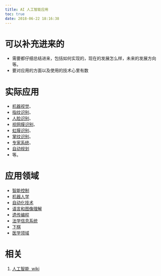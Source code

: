 ```yaml
---
title: AI 人工智能应用
toc: true
date: 2018-06-22 18:16:38
---
```


# 可以补充进来的


- 需要都仔细总结进来，包括如何实现的，现在的发展怎么样，未来的发展方向等。
- 要对应用的方面以及使用的技术心里有数




# 实际应用

- [机器视觉](https://zh.wikipedia.org/wiki/%E6%9C%BA%E5%99%A8%E8%A7%86%E8%A7%89)、
- [指纹识别](https://zh.wikipedia.org/wiki/%E6%8C%87%E7%BA%B9%E8%AF%86%E5%88%AB)、
- [人脸识别](https://zh.wikipedia.org/wiki/%E4%BA%BA%E8%84%B8%E8%AF%86%E5%88%AB)、
- [视网膜识别](https://zh.wikipedia.org/w/index.php?title=%E8%A7%86%E7%BD%91%E8%86%9C%E8%AF%86%E5%88%AB&action=edit&redlink=1)、
- [虹膜识别](https://zh.wikipedia.org/w/index.php?title=%E8%99%B9%E8%86%9C%E8%AF%86%E5%88%AB&action=edit&redlink=1)、
- [掌纹识别](https://zh.wikipedia.org/w/index.php?title=%E6%8E%8C%E7%BA%B9%E8%AF%86%E5%88%AB&action=edit&redlink=1)、
- [专家系统](https://zh.wikipedia.org/wiki/%E4%B8%93%E5%AE%B6%E7%B3%BB%E7%BB%9F)、
- [自动规划](https://zh.wikipedia.org/w/index.php?title=%E8%87%AA%E5%8A%A8%E8%A7%84%E5%88%92&action=edit&redlink=1)
- 等。




# 应用领域

- [智能控制](https://zh.wikipedia.org/wiki/%E6%99%BA%E8%83%BD%E6%8E%A7%E5%88%B6)
- [机器人学](https://zh.wikipedia.org/wiki/%E6%9C%BA%E5%99%A8%E4%BA%BA%E5%AD%A6)
- [自动化技术](https://zh.wikipedia.org/wiki/%E8%87%AA%E5%8B%95%E5%8C%96%E6%8A%80%E8%A1%93)
- [语言和图像理解](https://zh.wikipedia.org/w/index.php?title=%E8%AA%9E%E8%A8%80%E5%92%8C%E5%9C%96%E5%83%8F%E7%90%86%E8%A7%A3&action=edit&redlink=1)
- [遗传编程](https://zh.wikipedia.org/wiki/%E9%81%BA%E5%82%B3%E7%B7%A8%E7%A8%8B)
- [法学信息系统](https://zh.wikipedia.org/w/index.php?title=%E6%B3%95%E5%AD%B8%E8%B3%87%E8%A8%8A%E7%B3%BB%E7%B5%B1&action=edit&redlink=1)
- [下棋](https://zh.wikipedia.org/wiki/%E4%B8%8B%E6%A3%8B)
- [医学领域](https://zh.wikipedia.org/w/index.php?title=%E9%86%AB%E5%AD%B8%E9%A0%98%E5%9F%9F&action=edit&redlink=1)







# 相关
1. [人工智能  wiki](https://zh.wikipedia.org/wiki/%E4%BA%BA%E5%B7%A5%E6%99%BA%E8%83%BD#%E5%AE%9E%E9%99%85%E5%BA%94%E7%94%A8)
